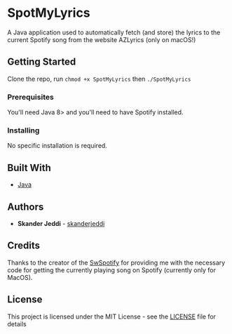 # SpotMyLyrics
A Java application used to automatically fetch (and store) the lyrics to the current Spotify song from the website AZLyrics (only on macOS!)

## Getting Started

Clone the repo, run
```chmod +x SpotMyLyrics```
then
```./SpotMyLyrics```

### Prerequisites

You'll need Java 8> and you'll need to have Spotify installed.

### Installing

No specific installation is required.

## Built With

* [Java](https://www.java.com/)

## Authors

* **Skander Jeddi** - [skanderjeddi](https://github.com/skanderjeddi)

## Credits

Thanks to the creator of the [SwSpotify](https://github.com/SwagLyrics/SwSpotify) for providing me with the necessary code for getting the currently playing song on Spotify (currently only for MacOS).

## License

This project is licensed under the MIT License - see the [LICENSE](LICENSE) file for details

